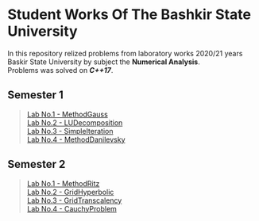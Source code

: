 # Student Works Of The Bashkir State University
In this repository relized problems from laboratory works 2020/21 years Baskir State University by subject the **Numerical Analysis**. \
Problems was solved on ***C++17***.

Semester 1
---
> [Lab No.1 - MethodGauss](https://github.com/Smipe-a/student_work/tree/main/NumericalAnalysis/MethodGauss) \
> [Lab No.2 - LUDecomposition](https://github.com/Smipe-a/student_work/tree/main/NumericalAnalysis/LUDecomposition) \
> [Lab No.3 - SimpleIteration](https://github.com/Smipe-a/student_work/tree/main/NumericalAnalysis/SimpleIteration) \
> [Lab No.4 - MethodDanilevsky](https://github.com/Smipe-a/student_work/tree/main/NumericalAnalysis/MethodDanilevsky)

Semester 2
---
> [Lab No.1 - MethodRitz](https://github.com/Smipe-a/student_work/tree/main/NumericalAnalysis/MethodRitz) \
> [Lab No.2 - GridHyperbolic](https://github.com/Smipe-a/student_work/tree/main/NumericalAnalysis/GridHyperbolic) \
> [Lab No.3 - GridTranscalency](https://github.com/Smipe-a/student_work/tree/main/NumericalAnalysis/GridTranscalency) \
> [Lab No.4 - CauchyProblem](https://github.com/Smipe-a/student_work/tree/main/NumericalAnalysis/CauchyProblem)
